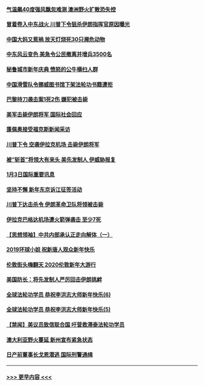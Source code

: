 #### [气温飙40度强风飘忽难测 澳洲野火扩散恐失控](../pages/prog202/a102744951.md?t=01041622) 
#### [冒着卷入中东战火 川普下令狙杀伊朗指挥官原因曝光](../pages/prog202/a102744900.md?t=01041622) 
#### [中国大妈又惹祸 放天灯烧死30只濒危动物](../pages/prog202/a102744899.md?t=01041622) 
#### [中东风云变色 美急令公民撤离并增兵3500名](../pages/prog202/a102744827.md?t=01041622) 
#### [秘鲁城市新年庆典 愤怒的公牛横扫人群](../pages/prog202/a102744618.md?t=01041622) 
#### [中国滑雪队令挪威图书馆下架法轮功书籍遭拒](../pages/prog202/a102744639.md?t=01041622) 
#### [巴黎持刀袭击案1死2伤 嫌犯被击毙](../pages/prog202/a102744566.md?t=01041622) 
#### [美军击毙伊朗将军 国际社会回应](../pages/prog202/a102744485.md?t=01041622) 
#### [蓬佩奥接受福克斯新闻采访](../pages/prog202/a102744480.md?t=01041622) 
#### [川普下令 空袭伊拉克机场 击毙伊朗将军](../pages/prog202/a102744470.md?t=01041622) 
#### [被“斩首”将领大有来头 美先发制人 伊威胁报复](../pages/prog202/a102744454.md?t=01041622) 
#### [1月3日国际重要讯息](../pages/prog202/a102744301.md?t=01041622) 
#### [坚持不懈 新年东京诉江征签活动](../pages/prog202/a102744303.md?t=01041622) 
#### [川普下达击杀令 伊朗革命卫队将领被击毙](../pages/prog202/a102741911.md?t=01041622) 
#### [伊拉克巴格达机场遭火箭弹袭击 至少7死](../pages/prog202/a102744115.md?t=01041622) 
#### [【思想领袖】中共内部承认正走向解体（一）](../pages/prog202/a102744097.md?t=01041622) 
#### [2019环球小姐 祝新唐人观众新年快乐](../pages/prog202/a102744043.md?t=01041622) 
#### [伦敦街头嗨翻天 2020伦敦新年大游行](../pages/prog202/a102743925.md?t=01041622) 
#### [美国防长：将先发制人严厉回击伊朗挑衅](../pages/prog202/a102743930.md?t=01041622) 
#### [全球法轮功学员 恭祝李洪志大师新年快乐(6)](../pages/prog202/a102743899.md?t=01041622) 
#### [全球法轮功学员 恭祝李洪志大师新年快乐(5)](../pages/prog202/a102743766.md?t=01041622) 
#### [【禁闻】美议员致信联合国 吁营救滞泰法轮功学员](../pages/prog202/a102743781.md?t=01041622) 
#### [澳大利亚野火蔓延 新州宣布紧急状态](../pages/prog202/a102743681.md?t=01041622) 
#### [日产前董事长戈恩潜逃 国际刑警通缉](../pages/prog202/a102743676.md?t=01041622) 

----
#### [ >>> 更早内容 <<< ](../indexes/prog202-earlier.md)
